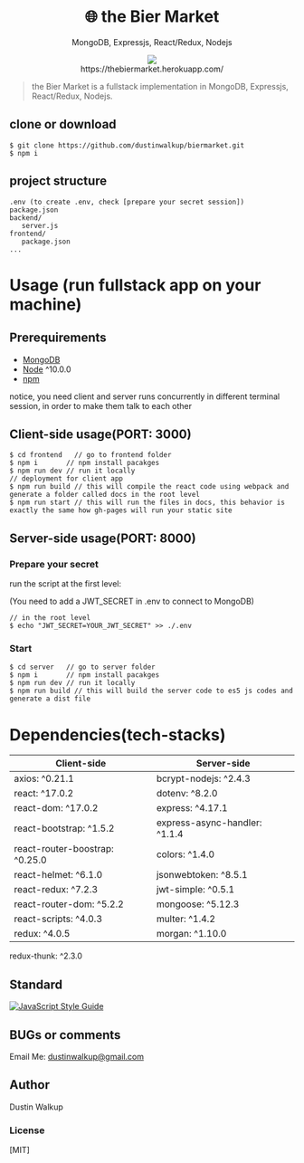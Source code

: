 <h1 align="center">
🌐 the Bier Market
</h1>
<p align="center">
MongoDB, Expressjs, React/Redux, Nodejs
</p>

<p align="center">
   <a href="https://thebiermarket.herokuapp.com/">
      <img src="https://s3.amazonaws.com/hackdesign/tools/app_images/000/000/037/icon_small/heroku-logo-6e6c2ed8be2ad02ac96455d53e4e7e43.png?1385326105" />
   </a>
   <br/>
   https://thebiermarket.herokuapp.com/
  
   
</p>

> the Bier Market is a fullstack implementation in MongoDB, Expressjs, React/Redux, Nodejs.

## clone or download
```terminal
$ git clone https://github.com/dustinwalkup/biermarket.git
$ npm i
```

## project structure
```terminal
.env (to create .env, check [prepare your secret session])
package.json
backend/
   server.js  
frontend/
   package.json
...
```

# Usage (run fullstack app on your machine)

## Prerequirements
- [MongoDB](https://gist.github.com/nrollr/9f523ae17ecdbb50311980503409aeb3)
- [Node](https://nodejs.org/en/download/) ^10.0.0
- [npm](https://nodejs.org/en/download/package-manager/)

notice, you need client and server runs concurrently in different terminal session, in order to make them talk to each other

## Client-side usage(PORT: 3000)
```terminal
$ cd frontend   // go to frontend folder
$ npm i       // npm install pacakges
$ npm run dev // run it locally
// deployment for client app
$ npm run build // this will compile the react code using webpack and generate a folder called docs in the root level
$ npm run start // this will run the files in docs, this behavior is exactly the same how gh-pages will run your static site
```

## Server-side usage(PORT: 8000)

### Prepare your secret

run the script at the first level:

(You need to add a JWT_SECRET in .env to connect to MongoDB)

```terminal
// in the root level
$ echo "JWT_SECRET=YOUR_JWT_SECRET" >> ./.env
```

### Start

```terminal
$ cd server   // go to server folder
$ npm i       // npm install pacakges
$ npm run dev // run it locally
$ npm run build // this will build the server code to es5 js codes and generate a dist file
```

# Dependencies(tech-stacks)
Client-side | Server-side
--- | ---
axios: ^0.21.1 | bcrypt-nodejs: ^2.4.3
react: ^17.0.2 | dotenv: ^8.2.0
react-dom: ^17.0.2 | express: ^4.17.1
react-bootstrap: ^1.5.2 | express-async-handler: ^1.1.4
react-router-boostrap: ^0.25.0 | colors: ^1.4.0
react-helmet: ^6.1.0 | jsonwebtoken: ^8.5.1
react-redux: ^7.2.3| jwt-simple: ^0.5.1
react-router-dom: ^5.2.2 | mongoose: ^5.12.3
react-scripts: ^4.0.3 | multer: ^1.4.2
redux: ^4.0.5 | morgan: ^1.10.0
redux-thunk: ^2.3.0 


## Standard

[![JavaScript Style Guide](https://cdn.rawgit.com/standard/standard/master/badge.svg)](https://github.com/standard/standard)

## BUGs or comments

Email Me: dustinwalkup@gmail.com

## Author
Dustin Walkup

### License
[MIT] 



